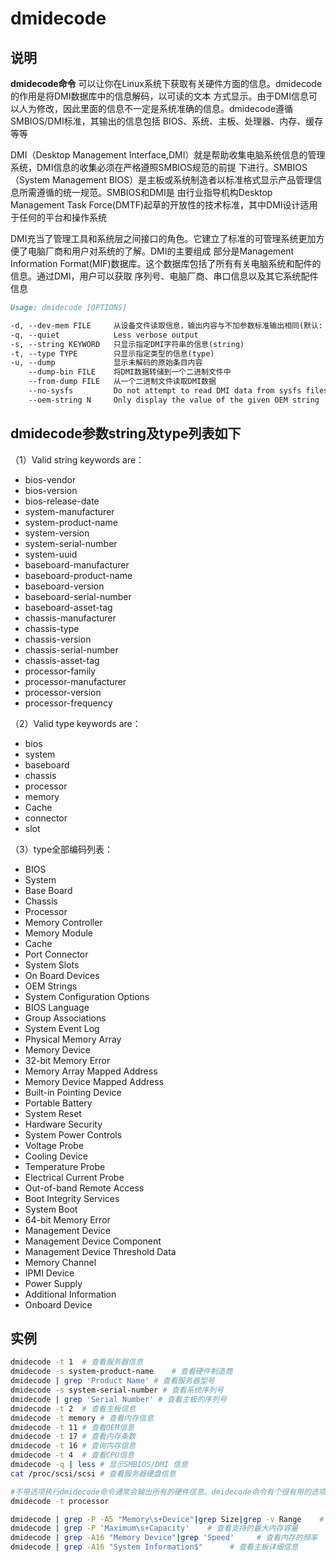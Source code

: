 # **dmidecode**

## 说明

**dmidecode命令** 可以让你在Linux系统下获取有关硬件方面的信息。dmidecode的作用是将DMI数据库中的信息解码，以可读的文本
方式显示。由于DMI信息可以人为修改，因此里面的信息不一定是系统准确的信息。dmidecode遵循SMBIOS/DMI标准，其输出的信息包括
BIOS、系统、主板、处理器、内存、缓存等等

DMI（Desktop Management Interface,DMI）就是帮助收集电脑系统信息的管理系统，DMI信息的收集必须在严格遵照SMBIOS规范的前提
下进行。SMBIOS（System Management BIOS）是主板或系统制造者以标准格式显示产品管理信息所需遵循的统一规范。SMBIOS和DMI是
由行业指导机构Desktop Management Task Force(DMTF)起草的开放性的技术标准，其中DMI设计适用于任何的平台和操作系统

DMI充当了管理工具和系统层之间接口的角色。它建立了标准的可管理系统更加方便了电脑厂商和用户对系统的了解。DMI的主要组成
部分是Management Information Format(MIF)数据库。这个数据库包括了所有有关电脑系统和配件的信息。通过DMI，用户可以获取
序列号、电脑厂商、串口信息以及其它系统配件信息

```markdown
Usage: dmidecode [OPTIONS]

-d, --dev-mem FILE     从设备文件读取信息，输出内容与不加参数标准输出相同(默认: /dev/mem)
-q, --quiet            Less verbose output
-s, --string KEYWORD   只显示指定DMI字符串的信息(string)
-t, --type TYPE        只显示指定类型的信息(type)
-u, --dump             显示未解码的原始条目内容
    --dump-bin FILE    将DMI数据转储到一个二进制文件中
    --from-dump FILE   从一个二进制文件读取DMI数据
    --no-sysfs         Do not attempt to read DMI data from sysfs files
    --oem-string N     Only display the value of the given OEM string
```

## dmidecode参数string及type列表如下

（1）Valid string keywords are：

* bios-vendor
* bios-version
* bios-release-date
* system-manufacturer
* system-product-name
* system-version
* system-serial-number
* system-uuid
* baseboard-manufacturer
* baseboard-product-name
* baseboard-version
* baseboard-serial-number
* baseboard-asset-tag
* chassis-manufacturer
* chassis-type
* chassis-version
* chassis-serial-number
* chassis-asset-tag
* processor-family
* processor-manufacturer
* processor-version
* processor-frequency

（2）Valid type keywords are：

* bios
* system
* baseboard
* chassis
* processor
* memory
* Cache
* connector
* slot

（3）type全部编码列表：

* BIOS
* System
* Base Board
* Chassis
* Processor
* Memory Controller
* Memory Module
* Cache
* Port Connector
* System Slots
* On Board Devices
* OEM Strings
* System Configuration Options
* BIOS Language
* Group Associations
* System Event Log
* Physical Memory Array
* Memory Device
* 32-bit Memory Error
* Memory Array Mapped Address
* Memory Device Mapped Address
* Built-in Pointing Device
* Portable Battery
* System Reset
* Hardware Security
* System Power Controls
* Voltage Probe
* Cooling Device
* Temperature Probe
* Electrical Current Probe
* Out-of-band Remote Access
* Boot Integrity Services
* System Boot
* 64-bit Memory Error
* Management Device
* Management Device Component
* Management Device Threshold Data
* Memory Channel
* IPMI Device
* Power Supply
* Additional Information
* Onboard Device

## 实例

```bash
dmidecode -t 1  # 查看服务器信息
dmidecode -s system-product-name    # 查看硬件制造商
dmidecode | grep 'Product Name' # 查看服务器型号
dmidecode -s system-serial-number # 查看系统序列号
dmidecode | grep 'Serial Number' # 查看主板的序列号
dmidecode -t 2  # 查看主板信息
dmidecode -t memory # 查看内存信息
dmidecode -t 11 # 查看OEM信息
dmidecode -t 17 # 查看内存条数
dmidecode -t 16 # 查询内存信息
dmidecode -t 4  # 查看CPU信息
dmidecode -q | less # 显示SMBIOS/DMI 信息
cat /proc/scsi/scsi # 查看服务器硬盘信息

#不带选项执行dmidecode命令通常会输出所有的硬件信息。dmidecode命令有个很有用的选项-t，可以按指定类型输出相关信息，假如要获得处理器方面的信息，则可以执行：
dmidecode -t processor

dmidecode | grep -P -A5 "Memory\s+Device"|grep Size|grep -v Range    # 查看内存的插槽数，已经使用多少插槽。每条内存多大，已使用内存多大
dmidecode | grep -P 'Maximum\s+Capacity'    # 查看支持的最大内存容量
dmidecode | grep -A16 "Memory Device"|grep 'Speed'     # 查看内存的频率
dmidecode | grep -A16 "System Information$"      # 查看主板详细信息
```
